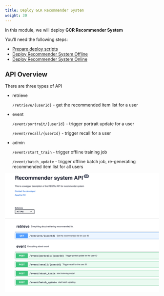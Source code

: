 ```yaml
---
title: Deploy GCR Recommender System 
weight: 30
---
```


In this module, we will deploy **GCR Recommender System**


You’ll need the following steps:

- [Prepare deploy scripts](./deploy-prepare/readme)
- [Deploy Recommender System Offline](./offline/readme)
- [Deploy Recommender System Online](./online/)

## API Overview 

There are three types of API
- retrieve 
  
  `/retrieve/{userId}` - get the recommended item list for a user
  
- event
  
   `/event/portrait/{userId}` - trigger portrait update for a user

   `/event/recall/{userId}`  - trigger recall for a user 

- admin
   
   `/event/start_train` - trigger offline training job
  
   `/event/batch_update` - trigger offline batch job, re-generating recommended item list for all users

![RS API overview](/images/rs-api-overview.png)

